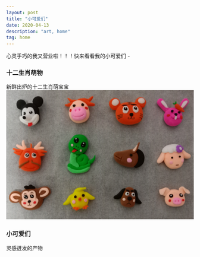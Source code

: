 ```yaml
---
layout: post
title: "小可爱们"
date: 2020-04-13
description: "art, home"
tag: home
---   
```


  心灵手巧的我又营业啦！！！快来看看我的小可爱们 *-*

### **十二生肖萌物**
  新鲜出炉的十二生肖萌宝宝
  ![十二生肖](/images/posts/12animal.jpg)

### **小可爱们**
  灵感迸发的产物
